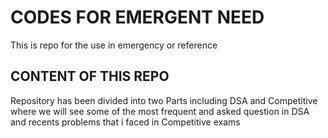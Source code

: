 # CODES FOR EMERGENT NEED
This is repo for the use in emergency or reference

## CONTENT OF THIS REPO
Repository has been divided into two Parts including DSA and Competitive where we will see some of the most frequent and asked question in DSA and recents problems that i faced in Competitive exams  

